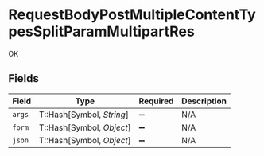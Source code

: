 # RequestBodyPostMultipleContentTypesSplitParamMultipartRes

OK


## Fields

| Field                     | Type                      | Required                  | Description               |
| ------------------------- | ------------------------- | ------------------------- | ------------------------- |
| `args`                    | T::Hash[Symbol, *String*] | :heavy_minus_sign:        | N/A                       |
| `form`                    | T::Hash[Symbol, *Object*] | :heavy_minus_sign:        | N/A                       |
| `json`                    | T::Hash[Symbol, *Object*] | :heavy_minus_sign:        | N/A                       |